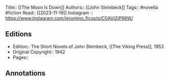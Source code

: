 Title:: [[The Moon Is Down]]
Authors:: [[John Steinbeck]]
Tags:: #novella #fiction 
Read:: [[2023-11-19]]
Instagram :: https://www.instagram.com/jeronimo_ficus/p/C0AVIZjP98W/


## Editions
- Edition:: The Short Novels of John Steinbeck, [[The Viking Press]], 1953
- Original Copyright:: 1942
- Pages::

## Annotations
